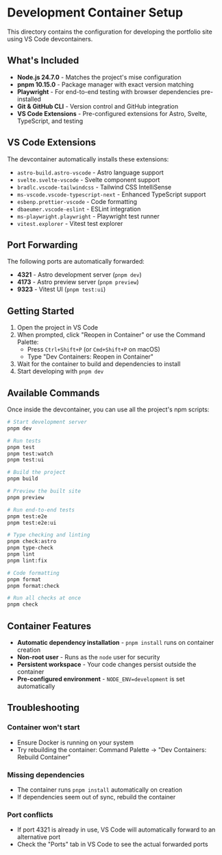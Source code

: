 # Development Container Setup

This directory contains the configuration for developing the portfolio site using VS Code devcontainers.

## What's Included

- **Node.js 24.7.0** - Matches the project's mise configuration
- **pnpm 10.15.0** - Package manager with exact version matching
- **Playwright** - For end-to-end testing with browser dependencies pre-installed
- **Git & GitHub CLI** - Version control and GitHub integration
- **VS Code Extensions** - Pre-configured extensions for Astro, Svelte, TypeScript, and testing

## VS Code Extensions

The devcontainer automatically installs these extensions:

- `astro-build.astro-vscode` - Astro language support
- `svelte.svelte-vscode` - Svelte component support
- `bradlc.vscode-tailwindcss` - Tailwind CSS IntelliSense
- `ms-vscode.vscode-typescript-next` - Enhanced TypeScript support
- `esbenp.prettier-vscode` - Code formatting
- `dbaeumer.vscode-eslint` - ESLint integration
- `ms-playwright.playwright` - Playwright test runner
- `vitest.explorer` - Vitest test explorer

## Port Forwarding

The following ports are automatically forwarded:

- **4321** - Astro development server (`pnpm dev`)
- **4173** - Astro preview server (`pnpm preview`)
- **9323** - Vitest UI (`pnpm test:ui`)

## Getting Started

1. Open the project in VS Code
2. When prompted, click "Reopen in Container" or use the Command Palette:
   - Press `Ctrl+Shift+P` (or `Cmd+Shift+P` on macOS)
   - Type "Dev Containers: Reopen in Container"
3. Wait for the container to build and dependencies to install
4. Start developing with `pnpm dev`

## Available Commands

Once inside the devcontainer, you can use all the project's npm scripts:

```bash
# Start development server
pnpm dev

# Run tests
pnpm test
pnpm test:watch
pnpm test:ui

# Build the project
pnpm build

# Preview the built site
pnpm preview

# Run end-to-end tests
pnpm test:e2e
pnpm test:e2e:ui

# Type checking and linting
pnpm check:astro
pnpm type-check
pnpm lint
pnpm lint:fix

# Code formatting
pnpm format
pnpm format:check

# Run all checks at once
pnpm check
```

## Container Features

- **Automatic dependency installation** - `pnpm install` runs on container creation
- **Non-root user** - Runs as the `node` user for security
- **Persistent workspace** - Your code changes persist outside the container
- **Pre-configured environment** - `NODE_ENV=development` is set automatically

## Troubleshooting

### Container won't start

- Ensure Docker is running on your system
- Try rebuilding the container: Command Palette → "Dev Containers: Rebuild Container"

### Missing dependencies

- The container runs `pnpm install` automatically on creation
- If dependencies seem out of sync, rebuild the container

### Port conflicts

- If port 4321 is already in use, VS Code will automatically forward to an alternative port
- Check the "Ports" tab in VS Code to see the actual forwarded ports
